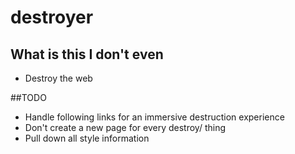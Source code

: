 # destroyer

## What is this I don't even
- Destroy the web

##TODO
- Handle following links for an immersive destruction experience
- Don't create a new page for every destroy/ thing
- Pull down all style information
